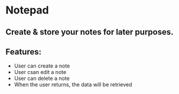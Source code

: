 # Notepad

## Create & store your notes for later purposes.
## Features:
* User can create a note
* User csan edit a note
* User can delete a note
* When the user returns, the data will be retrieved

